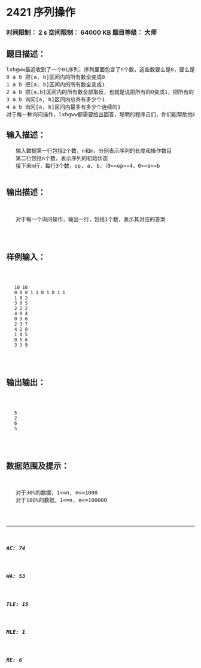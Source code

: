 # 2421 序列操作   
### 时间限制： 2 s     空间限制： 64000 KB     题目等级： 大师  
## 题目描述：  

<pre>
lxhgww最近收到了一个01序列，序列里面包含了n个数，这些数要么是0，要么是1，现在对于这个序列有五种变换操作和询问操作：
0 a b 把[a, b]区间内的所有数全变成0
1 a b 把[a, b]区间内的所有数全变成1
2 a b 把[a,b]区间内的所有数全部取反，也就是说把所有的0变成1，把所有的1变成0
3 a b 询问[a, b]区间内总共有多少个1
4 a b 询问[a, b]区间内最多有多少个连续的1
对于每一种询问操作，lxhgww都需要给出回答，聪明的程序员们，你们能帮助他吗？
</pre>
  
  
## 输入描述：  

<pre>
   输入数据第一行包括2个数，n和m，分别表示序列的长度和操作数目
   第二行包括n个数，表示序列的初始状态
   接下来m行，每行3个数，op, a, b，（0<=op<=4，0<=a<=b<n）表示对于区间[a, b]执行标号为op的操作
</pre>
  
  
## 输出描述：  

<pre>
   对于每一个询问操作，输出一行，包括1个数，表示其对应的答案
</pre>
  
  
## 样例输入：  

<pre><code>
   10 10
   0 0 0 1 1 0 1 0 1 1
   1 0 2
   3 0 5
   2 2 2
   4 0 4
   0 3 6
   2 3 7
   4 2 8
   1 0 5
   0 5 6
   3 3 9
</code></pre>
  
  
## 输出输出：  

<pre><code>
   5
   2
   6
   5
</code></pre>
  
  
## 数据范围及提示：  

<pre>
   对于30%的数据，1<=n, m<=1000
   对于100%的数据，1<=n, m<=100000
</pre>
  
  
***  

##### AC: 74  
##### WA: 53  
##### TLE: 15  
##### MLE: 1  
##### RE: 6  
